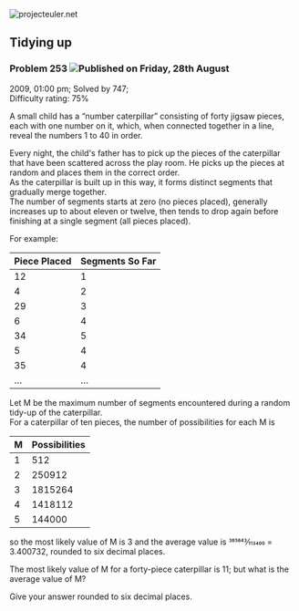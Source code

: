 ![projecteuler.net](images/print_page_logo.png)

## Tidying up

### Problem 253 ![](images/icon_info.png)Published on Friday, 28th August
2009, 01:00 pm; Solved by 747;  
Difficulty rating: 75%

A small child has a “number caterpillar” consisting of forty jigsaw pieces,
each with one number on it, which, when connected together in a line, reveal
the numbers 1 to 40 in order.

Every night, the child's father has to pick up the pieces of the caterpillar
that have been scattered across the play room. He picks up the pieces at
random and places them in the correct order.  
As the caterpillar is built up in this way, it forms distinct segments that
gradually merge together.  
The number of segments starts at zero (no pieces placed), generally increases
up to about eleven or twelve, then tends to drop again before finishing at a
single segment (all pieces placed).

For example:

**Piece Placed** | **Segments So Far**  
---|---  
12| 1  
4| 2  
29| 3  
6| 4  
34| 5  
5| 4  
35| 4  
…| …  
  
Let M be the maximum number of segments encountered during a random tidy-up of
the caterpillar.  
For a caterpillar of ten pieces, the number of possibilities for each M is

**M** | **Possibilities**  
---|---  
1| 512  
2| 250912  
3| 1815264  
4| 1418112  
5| 144000  
  
so the most likely value of M is 3 and the average value is 385643⁄113400 =
3.400732, rounded to six decimal places.

The most likely value of M for a forty-piece caterpillar is 11; but what is
the average value of M?

Give your answer rounded to six decimal places.

  
  

